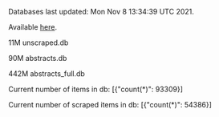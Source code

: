 Databases last updated: Mon Nov  8 13:34:39 UTC 2021. 

Available [here](https://github.com/cbeauhilton/ash-db/releases).

11M	unscraped.db

90M	abstracts.db

442M	abstracts_full.db

Current number of items in db:
[{"count(*)": 93309}]

Current number of scraped items in db:
[{"count(*)": 54386}]
